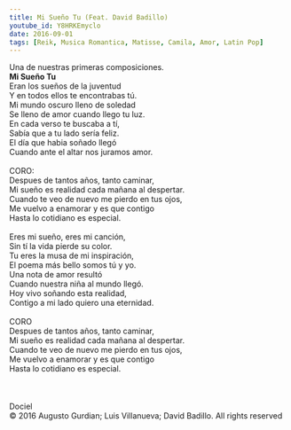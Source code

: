```yaml
---
title: Mi Sueño Tu (Feat. David Badillo) 
youtube_id: Y8HRKEmyclo
date: 2016-09-01
tags: [Reik, Musica Romantica, Matisse, Camila, Amor, Latin Pop]
---
```

Una de nuestras primeras composiciones.
<br>
<b>Mi Sueño Tu</b>
<br>
Eran los sueños de la juventud<br>
Y en todos ellos te encontrabas tú.<br>
Mi mundo oscuro lleno de soledad<br>
Se lleno de amor cuando llego tu luz.<br>
En cada verso te buscaba a tí,<br>
Sabía  que a tu lado sería feliz.<br>
El día que habia soñado llegó<br>
Cuando ante el altar nos juramos amor.<br>
<br>
CORO:<br>
Despues de tantos años, tanto caminar,<br>
Mi sueño es realidad cada mañana al despertar.<br>
Cuando te veo de nuevo me pierdo en tus ojos,<br>
Me vuelvo a enamorar y es que contigo<br>
Hasta lo cotidiano es especial.<br>
<br>
Eres mi sueño, eres mi canción,<br>
Sin tí la vida pierde su color.<br>
Tu eres la musa de mi inspiración,<br>
El poema más bello somos tú y yo.<br>
Una nota de amor resultó<br>
Cuando nuestra niña al mundo llegó.<br>
Hoy vivo soñando esta realidad,<br>
Contigo a mi lado quiero una eternidad.<br>
<br>
CORO<br>
Despues de tantos años, tanto caminar,<br>
Mi sueño es realidad cada mañana al despertar.<br>
Cuando te veo de nuevo me pierdo en tus ojos,<br>
Me vuelvo a enamorar y es que contigo<br>
Hasta lo cotidiano es especial.<br>
<br>
<br>
<br>
Dociel<br>
© 2016 Augusto Gurdian; Luis Villanueva; David Badillo. All rights reserved<br>